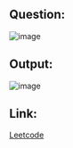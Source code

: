 ## Question:
![image](https://github.com/user-attachments/assets/b0fe45a0-0902-4725-8bf9-6c84d9528fcd)

## Output:
![image](https://github.com/user-attachments/assets/a22f9416-8709-4ce7-8b35-a41dbeda1d58)

## Link:
[Leetcode](https://leetcode.com/problems/squares-of-a-sorted-array/submissions/1508634815/)
